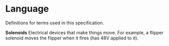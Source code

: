 # Language
Definitions for terms used in this specification.

**Solenoids** Electrical devices that make things move. For example, a flipper 
solenoid moves the flipper when it fires (has 48V applied to it).

